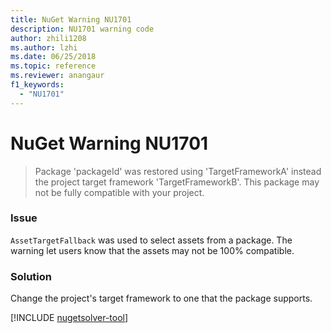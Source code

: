 ```yaml
---
title: NuGet Warning NU1701
description: NU1701 warning code
author: zhili1208
ms.author: lzhi
ms.date: 06/25/2018
ms.topic: reference
ms.reviewer: anangaur
f1_keywords: 
  - "NU1701"
---
```


# NuGet Warning NU1701

> Package 'packageId' was restored using 'TargetFrameworkA' instead the project target framework 'TargetFrameworkB'. This package may not be fully compatible with your project.

### Issue
`AssetTargetFallback` was used to select assets from a package. The warning let users know that the assets may not be 100% compatible.

### Solution
Change the project's target framework to one that the package supports.

[!INCLUDE [nugetsolver-tool](../../includes/nugetsolver-tool.md)]
